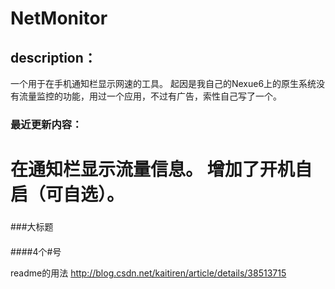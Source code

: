 # NetMonitor

## description：
一个用于在手机通知栏显示网速的工具。
起因是我自己的Nexue6上的原生系统没有流量监控的功能，用过一个应用，不过有广告，索性自己写了一个。



### 最近更新内容：

在通知栏显示流量信息。
增加了开机自启（可自选）。
===
###
###大标题
####
####4个#号

readme的用法
http://blog.csdn.net/kaitiren/article/details/38513715
